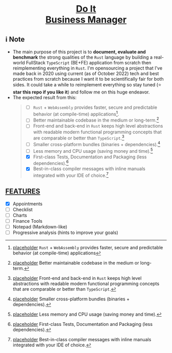 <div align='center'>

# [Do It <br>Business Manager]()

</div>

## ℹ Note
* The main purpose of this project is to **document, evaluate and benchmark** the strong qualities of the `Rust` language by building a real-world FullStack `TypeScript` (BE+FE) application from scratch then reimplementing everything in `Rust`. I'm opensourcing a project that I've made back in 2020 using current (as of October 2022) tech and best practices from scratch because I want it to be scientifically fair for both sides. It could take a while to reimplement everything so stay tuned (:star: **star this repo if you like it**) and follow me on this huge endeavor.
* The expected result from this:
    > - [ ] `Rust` + `WebAssembly` provides faster, secure and predictable behavior (at compile-time) applications[^1].
    > - [ ] Better maintainable codebase in the medium or long-term.[^2]
    > - [ ] Front-end and back-end in `Rust` keeps high level abstractions with readable modern functional programming concepts that are comparable or better than `TypeScript`.[^3]
    > - [ ] Smaller cross-platform bundles (binaries + dependencies).[^4]
    > - [ ] Less memory and CPU usage (saving money and time).[^5]
    > - [x] First-class Tests, Documentation and Packaging (less dependencies).[^6]
    > - [x] Best-in-class compiler messages with inline manuals integrated with your IDE of choice.[^7]

## [FEATURES]()
 - [x] Appointments
 - [ ] Checklist
 - [ ] Charts
 - [ ] Finance Tools
 - [ ] Notepad (Markdown-like)
 - [ ] Progressive analysis (hints to improve your goals)

[^1]: [placeholder]() `Rust` + `WebAssembly` provides faster, secure and predictable behavior (at compile-time) applications
[^2]: [placeholder]() Better maintainable codebase in the medium or long-term.
[^3]: [placeholder]() Front-end and back-end in `Rust` keeps high level abstractions with readable modern functional programming concepts that are comparable or better than `TypeScript`.
[^4]: [placeholder]() Smaller cross-platform bundles (binaries + dependencies).
[^5]: [placeholder]() Less memory and CPU usage (saving money and time).
[^6]: [placeholder]() First-class Tests, Documentation and Packaging (less dependencies).
[^7]: [placeholder]() Best-in-class compiler messages with inline manuals integrated with your IDE of choice.

